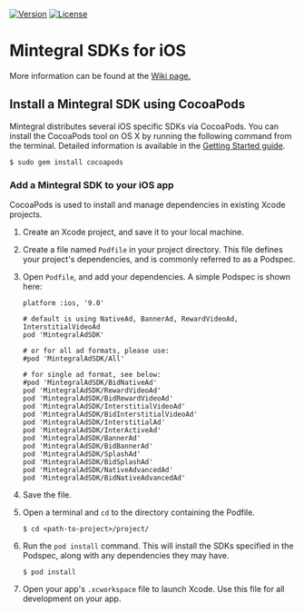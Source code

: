 [![Version](https://img.shields.io/cocoapods/v/MintegralAdSDK.svg?style=flat)](http://cocoapods.org/pods/MintegralAdSDK)
[![License](https://img.shields.io/cocoapods/l/MintegralAdSDK.svg?style=flat)](http://cocoapods.org/pods/MintegralAdSDK)


# Mintegral SDKs for iOS

More information can be found at the [Wiki page.](https://dev.mintegral.com/doc/index.html?file=sdk-m_sdk-ios)

## Install a Mintegral SDK using CocoaPods

Mintegral distributes several iOS specific SDKs via CocoaPods.
You can install the CocoaPods tool on OS X by running the following command from
the terminal. Detailed information is available in the [Getting Started
guide](https://guides.cocoapods.org/using/getting-started.html#getting-started).

```
$ sudo gem install cocoapods
```

### Add a Mintegral SDK to your iOS app

CocoaPods is used to install and manage dependencies in existing Xcode projects.

1. Create an Xcode project, and save it to your local machine.
2. Create a file named `Podfile` in your project directory. This file defines
   your project's dependencies, and is commonly referred to as a Podspec.
3. Open `Podfile`, and add your dependencies. A simple Podspec is shown here:

    ```
    platform :ios, '9.0'
    
    # default is using NativeAd, BannerAd, RewardVideoAd, InterstitialVideoAd
    pod 'MintegralAdSDK'
    
    # or for all ad formats, please use:
    #pod 'MintegralAdSDK/All'  
    
    # for single ad format, see below:
    #pod 'MintegralAdSDK/BidNativeAd'  
    pod 'MintegralAdSDK/RewardVideoAd'
    pod 'MintegralAdSDK/BidRewardVideoAd'
    pod 'MintegralAdSDK/InterstitialVideoAd'
    pod 'MintegralAdSDK/BidInterstitialVideoAd'
    pod 'MintegralAdSDK/InterstitialAd'
    pod 'MintegralAdSDK/InterActiveAd'
    pod 'MintegralAdSDK/BannerAd'
    pod 'MintegralAdSDK/BidBannerAd'
    pod 'MintegralAdSDK/SplashAd'
    pod 'MintegralAdSDK/BidSplashAd'
    pod 'MintegralAdSDK/NativeAdvancedAd'
    pod 'MintegralAdSDK/BidNativeAdvancedAd'
    
    ```

4. Save the file.

5. Open a terminal and `cd` to the directory containing the Podfile.

    ```
    $ cd <path-to-project>/project/
    ```

6. Run the `pod install` command. This will install the SDKs specified in the
   Podspec, along with any dependencies they may have.

    ```
    $ pod install
    ```

7. Open your app's `.xcworkspace` file to launch Xcode.
   Use this file for all development on your app.
   
   
